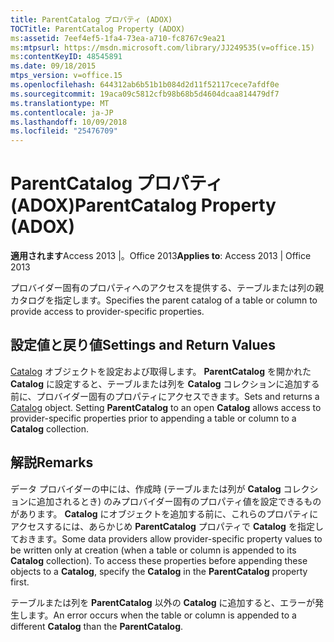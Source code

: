 ```yaml
---
title: ParentCatalog プロパティ (ADOX)
TOCTitle: ParentCatalog Property (ADOX)
ms:assetid: 7eef4ef5-1fa4-73ea-a710-fc8767c9ea21
ms:mtpsurl: https://msdn.microsoft.com/library/JJ249535(v=office.15)
ms:contentKeyID: 48545891
ms.date: 09/18/2015
mtps_version: v=office.15
ms.openlocfilehash: 644312ab6b51b1b084d2d11f52117cece7afdf0e
ms.sourcegitcommit: 19aca09c5812cfb98b68b5d4604dcaa814479df7
ms.translationtype: MT
ms.contentlocale: ja-JP
ms.lasthandoff: 10/09/2018
ms.locfileid: "25476709"
---
```

# <a name="parentcatalog-property-adox"></a><span data-ttu-id="f7d7b-102">ParentCatalog プロパティ (ADOX)</span><span class="sxs-lookup"><span data-stu-id="f7d7b-102">ParentCatalog Property (ADOX)</span></span>


<span data-ttu-id="f7d7b-103">**適用されます**Access 2013 |。Office 2013</span><span class="sxs-lookup"><span data-stu-id="f7d7b-103">**Applies to**: Access 2013 | Office 2013</span></span>

<span data-ttu-id="f7d7b-104">プロバイダー固有のプロパティへのアクセスを提供する、テーブルまたは列の親カタログを指定します。</span><span class="sxs-lookup"><span data-stu-id="f7d7b-104">Specifies the parent catalog of a table or column to provide access to provider-specific properties.</span></span>

## <a name="settings-and-return-values"></a><span data-ttu-id="f7d7b-105">設定値と戻り値</span><span class="sxs-lookup"><span data-stu-id="f7d7b-105">Settings and Return Values</span></span>

<span data-ttu-id="f7d7b-p101">[Catalog](catalog-object-adox.md) オブジェクトを設定および取得します。 **ParentCatalog** を開かれた **Catalog** に設定すると、テーブルまたは列を **Catalog** コレクションに追加する前に、プロバイダー固有のプロパティにアクセスできます。</span><span class="sxs-lookup"><span data-stu-id="f7d7b-p101">Sets and returns a [Catalog](catalog-object-adox.md) object. Setting **ParentCatalog** to an open **Catalog** allows access to provider-specific properties prior to appending a table or column to a **Catalog** collection.</span></span>

## <a name="remarks"></a><span data-ttu-id="f7d7b-108">解説</span><span class="sxs-lookup"><span data-stu-id="f7d7b-108">Remarks</span></span>

<span data-ttu-id="f7d7b-p102">データ プロバイダーの中には、作成時 (テーブルまたは列が **Catalog** コレクションに追加されるとき) のみプロバイダー固有のプロパティ値を設定できるものがあります。 **Catalog** にオブジェクトを追加する前に、これらのプロパティにアクセスするには、あらかじめ **ParentCatalog** プロパティで **Catalog** を指定しておきます。</span><span class="sxs-lookup"><span data-stu-id="f7d7b-p102">Some data providers allow provider-specific property values to be written only at creation (when a table or column is appended to its **Catalog** collection). To access these properties before appending these objects to a **Catalog**, specify the **Catalog** in the **ParentCatalog** property first.</span></span>

<span data-ttu-id="f7d7b-111">テーブルまたは列を **ParentCatalog** 以外の **Catalog** に追加すると、エラーが発生します。</span><span class="sxs-lookup"><span data-stu-id="f7d7b-111">An error occurs when the table or column is appended to a different **Catalog** than the **ParentCatalog**.</span></span>

